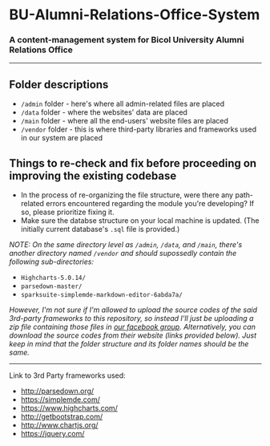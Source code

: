 # BU-Alumni-Relations-Office-System
### A content-management system for Bicol University Alumni Relations Office

---

## Folder descriptions
- `/admin` folder - here's where all admin-related files are placed
- `/data` folder - where the websites' data are placed
- `/main` folder - where all the end-users' website files are placed
- `/vendor` folder - this is where third-party libraries and frameworks used in our system are placed

## Things to re-check and fix before proceeding on improving the existing codebase
- In the process of re-organizing the file structure, were there any path-related errors encountered regarding the module you're developing? If so, please prioritize fixing it.
- Make sure the databse structure on your local machine is updated. (The initially current database's `.sql` file is provided.)

*NOTE: On the same directory level as `/admin`, `/data`, and `/main`, there's another directory named `/vendor` and should supossedly contain the following sub-directories:*
- `Highcharts-5.0.14/`
- `parsedown-master/`
- `sparksuite-simplemde-markdown-editor-6abda7a/`

*However, I'm not sure if I'm allowed to upload the source codes of the said 3rd-party frameworks to this repository, so instead I'll just be uploading a zip file containing those files in [our facebook group](https://www.facebook.com/groups/1398253680265313/1465062910251056/). Alternatively, you can download the source codes from their website (links provided below). Just keep in mind that the folder structure and its folder names should be the same.*

---

Link to 3rd Party frameworks used:
* http://parsedown.org/
* https://simplemde.com/
* https://www.highcharts.com/
* http://getbootstrap.com/
* http://www.chartjs.org/
* https://jquery.com/
